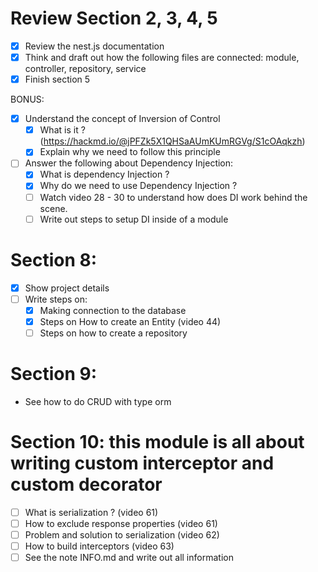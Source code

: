 # Review Section 2, 3, 4, 5

- [x] Review the nest.js documentation
- [x] Think and draft out how the following files are connected: module, controller, repository, service
- [x] Finish section 5

BONUS:

- [x] Understand the concept of Inversion of Control
  - [x] What is it ? (https://hackmd.io/@jPFZk5X1QHSaAUmKUmRGVg/S1cOAqkzh)
  - [x] Explain why we need to follow this principle
- [ ] Answer the following about Dependency Injection:
  - [x] What is dependency Injection ?
  - [x] Why do we need to use Dependency Injection ?
  - [ ] Watch video 28 - 30 to understand how does DI work behind the scene.
  - [ ] Write out steps to setup DI inside of a module

# Section 8:

- [x] Show project details
- [ ] Write steps on:
  - [x] Making connection to the database
  - [x] Steps on How to create an Entity (video 44)
  - [ ] Steps on how to create a repository

# Section 9:

- See how to do CRUD with type orm

# Section 10: this module is all about writing custom interceptor and custom decorator

- [ ] What is serialization ? (video 61)
- [ ] How to exclude response properties (video 61)
- [ ] Problem and solution to serialization (video 62)
- [ ] How to build interceptors (video 63)
- [ ] See the note INFO.md and write out all information

